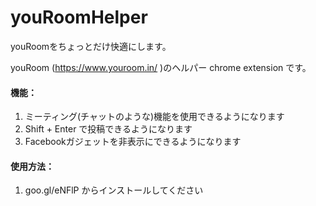youRoomHelper
=============

youRoomをちょっとだけ快適にします。


youRoom (https://www.youroom.in/ )のヘルパー chrome extension です。  
  
#### 機能：  
1. ミーティング(チャットのような)機能を使用できるようになります  
2. Shift + Enter で投稿できるようになります  
3. Facebookガジェットを非表示にできるようになります  
  
  
#### 使用方法：  
  
1. goo.gl/eNFlP からインストールしてください  
  

